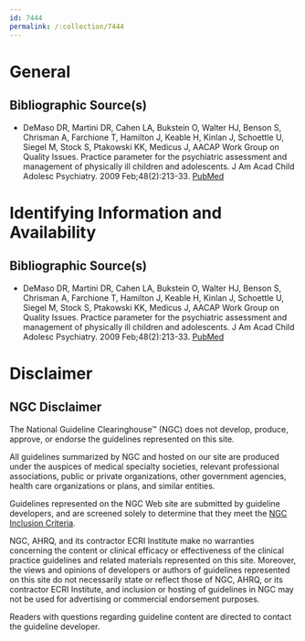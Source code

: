 ```yaml
---
id: 7444
permalink: /:collection/7444
---
```


# General

## Bibliographic Source(s)

- DeMaso DR, Martini DR, Cahen LA, Bukstein O, Walter HJ, Benson S, Chrisman A, Farchione T, Hamilton J, Keable H, Kinlan J, Schoettle U, Siegel M, Stock S, Ptakowski KK, Medicus J, AACAP Work Group on Quality Issues. Practice parameter for the psychiatric assessment and management of physically ill children and adolescents. J Am Acad Child Adolesc Psychiatry. 2009 Feb;48(2):213-33. [ PubMed ](http://www.ncbi.nlm.nih.gov/entrez/query.fcgi?cmd=Retrieve&db=pubmed&dopt=Abstract&list_uids=20040826)

# Identifying Information and Availability

## Bibliographic Source(s)

- DeMaso DR, Martini DR, Cahen LA, Bukstein O, Walter HJ, Benson S, Chrisman A, Farchione T, Hamilton J, Keable H, Kinlan J, Schoettle U, Siegel M, Stock S, Ptakowski KK, Medicus J, AACAP Work Group on Quality Issues. Practice parameter for the psychiatric assessment and management of physically ill children and adolescents. J Am Acad Child Adolesc Psychiatry. 2009 Feb;48(2):213-33. [ PubMed ](http://www.ncbi.nlm.nih.gov/entrez/query.fcgi?cmd=Retrieve&db=pubmed&dopt=Abstract&list_uids=20040826)

# Disclaimer

## NGC Disclaimer

The National Guideline Clearinghouse™ (NGC) does not develop, produce, approve, or endorse the guidelines represented on this site.

All guidelines summarized by NGC and hosted on our site are produced under the auspices of medical specialty societies, relevant professional associations, public or private organizations, other government agencies, health care organizations or plans, and similar entities.

Guidelines represented on the NGC Web site are submitted by guideline developers, and are screened solely to determine that they meet the [NGC Inclusion Criteria](/help-and-about/summaries/inclusion-criteria).

NGC, AHRQ, and its contractor ECRI Institute make no warranties concerning the content or clinical efficacy or effectiveness of the clinical practice guidelines and related materials represented on this site. Moreover, the views and opinions of developers or authors of guidelines represented on this site do not necessarily state or reflect those of NGC, AHRQ, or its contractor ECRI Institute, and inclusion or hosting of guidelines in NGC may not be used for advertising or commercial endorsement purposes.

Readers with questions regarding guideline content are directed to contact the guideline developer.

